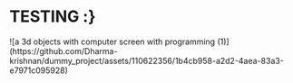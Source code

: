 <h1>TESTING :} </h1>
![a 3d objects with computer screen with programming (1)](https://github.com/Dharma-krishnan/dummy_project/assets/110622356/1b4cb958-a2d2-4aea-83a3-e7971c095928)
